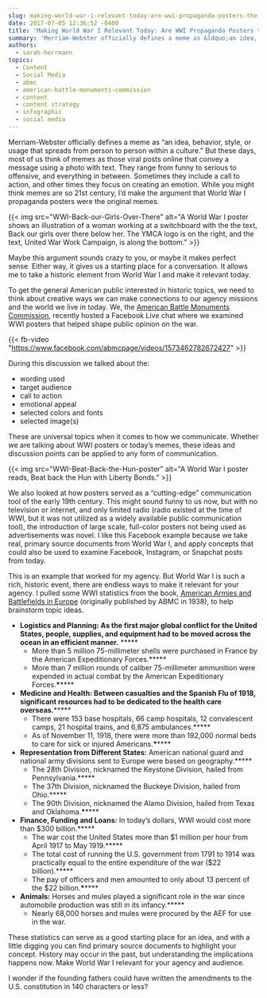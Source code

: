 ```yaml
---
slug: making-world-war-i-relevant-today-are-wwi-propaganda-posters-the-original-meme
date: 2017-07-05 12:36:52 -0400
title: 'Making World War I Relevant Today: Are WWI Propaganda Posters the Original Meme?'
summary: 'Merriam-Webster officially defines a meme as &ldquo;an idea, behavior, style, or usage that spreads from person to person within a culture.&rdquo; But these days, most of us think of memes as those viral posts online that convey a message using a photo with text. They range from funny to serious to offensive, and everything in'
authors:
  - sarah-herrmann
topics:
  - Content
  - Social Media
  - abmc
  - american-battle-monuments-commission
  - content
  - content strategy
  - infographic
  - social media
---
```


Merriam-Webster officially defines a meme as “an idea, behavior, style, or usage that spreads from person to person within a culture.” But these days, most of us think of memes as those viral posts online that convey a message using a photo with text. They range from funny to serious to offensive, and everything in between. Sometimes they include a call to action, and other times they focus on creating an emotion. While you might think memes are so 21st century, I’d make the argument that World War I propaganda posters were the original memes.

{{< img src="WWI-Back-our-Girls-Over-There" alt="A World War I poster shows an illustration of a woman working at a switchboard with the the text, Back our girls over there below her. The YMCA logo is on the right, and the text, United War Work Campaign, is along the bottom." >}}

Maybe this argument sounds crazy to you, or maybe it makes perfect sense. Either way, it gives us a starting place for a conversation. It allows me to take a historic element from World War I and make it relevant today.

To get the general American public interested in historic topics, we need to think about creative ways we can make connections to our agency missions and the world we live in today. We, the [American Battle Monuments Commission](http://www.abmc.gov), recently hosted a Facebook Live chat where we examined WWI posters that helped shape public opinion on the war.

{{< fb-video "https://www.facebook.com/abmcpage/videos/1573462782672427" >}}

  During this discussion we talked about the:

  * wording used
  * target audience
  * call to action
  * emotional appeal
  * selected colors and fonts
  * selected image(s)

These are universal topics when it comes to how we communicate. Whether we are talking about WWI posters or today’s memes, these ideas and discussion points can be applied to any form of communication.

{{< img src="WWI-Beat-Back-the-Hun-poster" alt="A World War I poster reads, Beat back the Hun with Liberty Bonds." >}}

We also looked at how posters served as a “cutting-edge” communication tool of the early 19th century. This might sound funny to us now, but with no television or internet, and only limited radio (radio existed at the time of WWI, but it was not utilized as a widely available public communication tool), the introduction of large scale, full-color posters not being used as advertisements was novel. I like this Facebook example because we take real, primary source documents from World War I, and apply concepts that could also be used to examine Facebook, Instagram, or Snapchat posts from today.

This is an example that worked for my agency. But World War I is such a rich, historic event, there are endless ways to make it relevant for your agency. I pulled some WWI statistics from the book, [American Armies and Battlefields in Europe](https://www.abmc.gov/sites/default/files/publications/AABEFINAL_Blue_Book.pdf) (originally published by ABMC in 1938), to help brainstorm topic ideas.

  * **Logistics and Planning: As the first major global conflict for the United States, people, supplies, and equipment had to be moved across the ocean in an efficient manner.** \*****
      * More than 5 million 75-millimeter shells were purchased in France by the American Expeditionary Forces.\*****
      * More than 7 million rounds of caliber 75-millimeter ammunition were expended in actual combat by the American Expeditionary Forces.**\*******
  * **Medicine and Health: Between casualties and the Spanish Flu of 1918, significant resources had to be dedicated to the health care overseas.**\*****
      * There were 153 base hospitals, 66 camp hospitals, 12 convalescent camps, 21 hospital trains, and 6,875 ambulances.\*****
      * As of November 11, 1918, there were more than 192,000 normal beds to care for sick or injured Americans.**\*******
  * **Representation from Different States:** American national guard and national army divisions sent to Europe were based on geography.\*****
      * The 28th Division, nicknamed the Keystone Division, hailed from Pennsylvania.\*****
      * The 37th Division, nicknamed the Buckeye Division, hailed from Ohio.\*****
      * The 90th Division, nicknamed the Alamo Division, hailed from Texas and Oklahoma.**\*******
  * **Finance, Funding and Loans:** In today’s dollars, WWI would cost more than $300 billion.\*****
      * The war cost the United States more than $1 million per hour from April 1917 to May 1919.\*****
      * The total cost of running the U.S. government from 1791 to 1914 was practically equal to the entire expenditure of the war ($22 billion).\*****
      * The pay of officers and men amounted to only about 13 percent of the $22 billion.**\*******
  * **Animals:** Horses and mules played a significant role in the war since automobile production was still in its infancy.\*****
      * Nearly 68,000 horses and mules were procured by the AEF for use in the war.

These statistics can serve as a good starting place for an idea, and with a little digging you can find primary source documents to highlight your concept. History may occur in the past, but understanding the implications happens now. Make World War I relevant for your agency and audience.

I wonder if the founding fathers could have written the amendments to the U.S. constitution in 140 characters or less?
